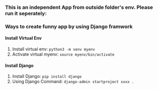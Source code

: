 
### This is an independent App from outside folder's env. Please run it seperately:


### Ways to create funny app by using Django framwork

#### Install Virtual Env
1. Install virtual env: `python3 -m venv myenv`
2. Activate virtual myenv: `source myenv/bin/activate`

#### Install Django
1. Install Django: `pip install django`
2. Using Django Command: `django-admin startproject xxxx .`